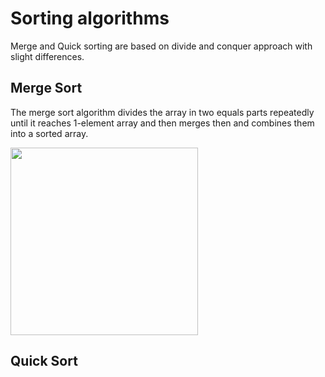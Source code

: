 # Sorting algorithms

Merge and Quick sorting are based on divide and conquer approach with slight differences.

## Merge Sort

The merge sort algorithm divides the array in two equals parts repeatedly until it reaches 1-element array and then merges then and combines them into a sorted array.

<img src="https://cdn.programiz.com/cdn/farfuture/PRTu8e23Uz212XPrrzN_uqXkVZVY_E0Ta8GZp61-zvw/mtime:1586425911/sites/tutorial2program/files/merge-sort-example_0.png" width="300" height="300"/>

## Quick Sort


    